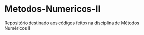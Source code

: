 # Metodos-Numericos-II
Repositório destinado aos códigos feitos na disciplina de Métodos Numéricos II
